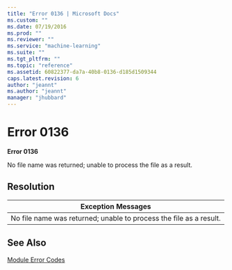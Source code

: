 ```yaml
---
title: "Error 0136 | Microsoft Docs"
ms.custom: ""
ms.date: 07/19/2016
ms.prod: ""
ms.reviewer: ""
ms.service: "machine-learning"
ms.suite: ""
ms.tgt_pltfrm: ""
ms.topic: "reference"
ms.assetid: 60822377-da7a-40b8-0136-d185d1509344
caps.latest.revision: 6
author: "jeannt"
ms.author: "jeannt"
manager: "jhubbard"
---
```

# Error 0136
**Error 0136**  
  
 No file name was returned; unable to process the file as a result.  
  
## Resolution  
  
|Exception Messages|  
|------------------------|  
|No file name was returned; unable to process the file as a result.|  
  
## See Also  
 [Module Error Codes](../machine-learning-module-error-codes.md)